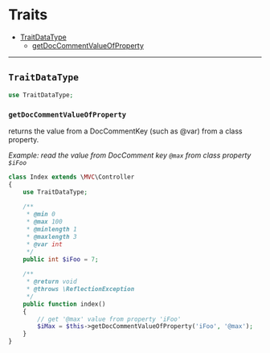 
# Traits

- [TraitDataType](#TraitDataType)
  - [getDocCommentValueOfProperty](#getDocCommentValueOfProperty)

---

<a id="TraitDataType"></a>
## `TraitDataType`

~~~php
use TraitDataType;
~~~

<a id="getDocCommentValueOfProperty"></a>
### `getDocCommentValueOfProperty`

returns the value from a DocCommentKey (such as @var) from a class property.

_Example: read the value from DocComment key `@max` from class property `$iFoo`_    
~~~php
class Index extends \MVC\Controller
{
    use TraitDataType;
    
    /**
     * @min 0
     * @max 100
     * @minlength 1
     * @maxlength 3
     * @var int
     */
    public int $iFoo = 7;    
    
    /**
     * @return void
     * @throws \ReflectionException
     */
	public function index()
	{
	    // get '@max' value from property 'iFoo' 
        $iMax = $this->getDocCommentValueOfProperty('iFoo', '@max');
    }
}
~~~
